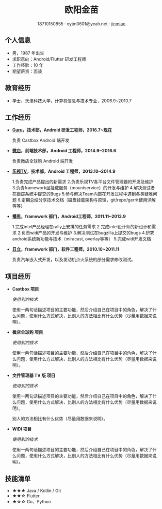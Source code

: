  <center>
     <h1>欧阳金苗</h1>
     <div>
         <span>
             18710150855
         </span>
         ·
         <span>
             oyjm0601@yeah.net
         </span>
         ·
         <span>
             <a href="https://github.com/jinmiao">jinmiao</a>
         </span>
     </div>
 </center>


 ## 个人信息 

 - 男，1987 年出生
 - 求职意向：Android/Flutter 研发工程师
 - 工作经验：10 年
 - 期望薪资：面谈

## 教育经历

- 学士，天津科技大学，计算机信息与技术专业，2006.9~2010.7

## 工作经历

- **[Guru](https://castbox.fm/)，技术部，Android 研发工程师，2016.7~现在**

   负责 Castbox Android 端开发

- **[微店](https://www.weidian.com)，前端技术部，Android 工程师，2014.9~2016.6**

  负责微店全球购 Android 端开发

- **[乐视TV](https://www.le.com/)，技术部，Android 工程师，2013.10~2014.9**

   1.负责完成产品提出的新需求
   2.负责乐视TV各平台文件管理器的开发及维护
   3.负责framework层挂载服务（mountservice）的开发与维护
   4.解决测试者在跟踪系统中提交的Bugs
   5.参与解决Team内部在开发过程中遇到各类疑难问题
   6.定期总结分享技术文档（磁盘挂载架构与原理，git/repo/gerrit使用详解等等）

- **[播思](http://www.borqs.com)，framework 部门，Android工程师，2011.11~2013.9**

  1.完成intel产品经理在rally上安排的任务需求
  2.完成intel设计师的新设计和需求
  2.负责widi产品的开发与维护
  3.解决测试在bugzilla上提交的bugs
  4.研究android系统新功能与技术（miracast, overlay等等）
  5.完成widi开发文档

- **[日立](http://www.bhh.com.cn/)，framework 部门，软件工程师，2010.10~2011.11**

  负责汽车嵌入式开发，以及发动机点火系统的部分需求修改测试。

## 项目经历

- **Castbox 项目**

  *使用到的技术*

  使用一两句话描述项目的主要功能，然后介绍自己在项目中的角色，解决了什么问题，使用什么方式解决，比别人的方法相比有什么优势（尽量用数据来说明）。

- **微店全球购 项目**

  *使用到的技术*

  使用一两句话描述项目的主要功能，然后介绍自己在项目中的角色，解决了什么问题，使用什么方式解决，比别人的方法相比有什么优势（尽量用数据来说明）。

- **文件管理器 TV 版 项目**

  *使用到的技术*

  使用一两句话描述项目的主要功能，然后介绍自己在项目中的角色，解决了什么问题，使用什么方式解决，比别人的方法相比有什么优势（尽量用数据来说明）。

  别人的方法相比有什么优势（尽量用数据来说明）。

- **WiDi 项目**

  *使用到的技术*

  使用一两句话描述项目的主要功能，然后介绍自己在项目中的角色，解决了什么问题，使用什么方式解决，比别人的方法相比有什么优势（尽量用数据来说明）。

## 技能清单

- ★★★ Java / Kotlin / Git
- ★★☆ Flutter
- ★☆☆ Go、Python
